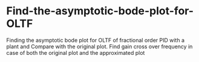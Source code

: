 # Find-the-asymptotic-bode-plot-for-OLTF
Finding the asymptotic bode plot for OLTF of fractional order PID with a plant and Compare with the original plot. Find gain cross over frequency in case of both the original plot and the approximated plot
